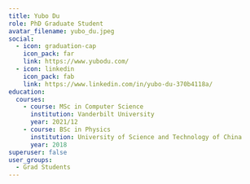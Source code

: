 ```yaml
---
title: Yubo Du
role: PhD Graduate Student
avatar_filename: yubo_du.jpeg
social: 
  - icon: graduation-cap
    icon_pack: far 
    link: https://www.yubodu.com/
  - icon: linkedin
    icon_pack: fab
    link: https://www.linkedin.com/in/yubo-du-370b4118a/
education:
  courses:
    - course: MSc in Computer Science
      institution: Vanderbilt University
      year: 2021/12
    - course: BSc in Physics
      institution: University of Science and Technology of China
      year: 2018
superuser: false
user_groups:
  - Grad Students
---
```

